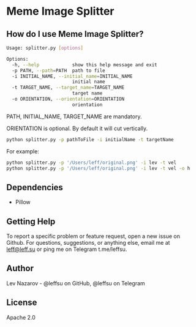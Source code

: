 Meme Image Splitter
=====

How do I use Meme Image Splitter?
-------------------



```Bash
Usage: splitter.py [options]

Options:
  -h, --help            show this help message and exit
  -p PATH, --path=PATH  path to file
  -i INITIAL_NAME, --initial_name=INITIAL_NAME
                        initial name
  -t TARGET_NAME, --target_name=TARGET_NAME
                        target name
  -o ORIENTATION, --orientation=ORIENTATION
                        orientation
```
PATH, INITIAL_NAME, TARGET_NAME are mandatory.

ORIENTATION is optional. By default it will cut vertically.

```Bash
python splitter.py -p pathToFile -i initialName -t targetName
```

For example:
```Bash
python splitter.py -p '/Users/leff/original.png' -i lev -t vel
python splitter.py -p '/Users/leff/original.png' -i lev -t vel -o h
```

Dependencies
-------------

 * Pillow

Getting Help
------------
To report a specific problem or feature request, open a new issue on Github. For questions, suggestions, or
anything else, email me at leff@leff.su or ping me on Telegram t.me/leffsu.

Author
------
Lev Nazarov - @leffsu on GitHub, @leffsu on Telegram

License
-------
Apache 2.0